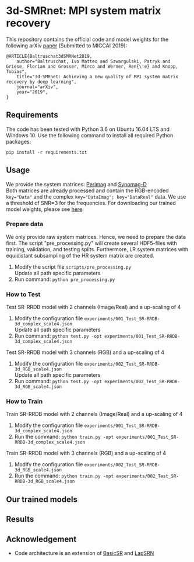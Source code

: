 # 3d-SMRnet:  MPI system matrix recovery
This repository contains the official code and model weights for the following arXiv [paper](https://arxiv.org/abs/1905.03026) (Submitted to MICCAI 2019):

```
@ARTICLE{Baltruschat3dSMRNet2019,
    author="Baltruschat, Ivo Matteo and Szwargulski, Patryk and Griese, Florian and Grosser, Mirco and Werner, Ren{\'e} and Knopp, Tobias",
    title="3d-SMRnet: Achieving a new quality of MPI system matrix recovery by deep learning",
    journal="arXiv",
    year="2019",
}
```

## Requirements
The code has been tested with Python 3.6 on Ubuntu 16.04 LTS and Windows 10. Use the following command to install all required Python packages:
```
pip install -r requirements.txt
```


## Usage
We provide the system matrices: [Perimag](https://drive.google.com/open?id=1LC7Pn0z65JWHr0IYwqMiAP_ZLpU6JrcS) and [Synomag-D](https://drive.google.com/open?id=1MGu4_YACg-vo-s1E7HHrJgLrimec0Vjh)  
Both matrices are already processed and contain the RGB-encoded ```key="Data"``` and the complex ```key="DataImag"; key="DataReal"``` data. We use a threshold of SNR=3 for the frequencies. 
For downloading our trained model weights, please see [here](https://github.com/Ivo-B/3dSMRnet/releases/latest).

### Prepare data
We only provide raw system matrices. Hence, we need to prepare the data first. The script "pre_processing.py" will create several HDF5-files with training, validation, and testing splits. 
Furthermore, LR system matrices with equidistant subsampling of the HR system matrix are created.
1. Modify the script file ```scripts/pre_processing.py```  
Update all path specific parameters
2. Run command: ```python pre_processing.py```

### How to Test
Test SR-RRDB model with 2 channels (Image/Real) and a up-scaling of 4
1. Modify the configuration file ```experiments/001_Test_SR-RRDB-3d_complex_scale4.json```  
Update all path specific parameters
2. Run command: ```python test.py -opt experiments/001_Test_SR-RRDB-3d_complex_scale4.json```

Test SR-RRDB model with 3 channels (RGB) and a up-scaling of 4
1. Modify the configuration file ```experiments/002_Test_SR-RRDB-3d_RGB_scale4.json```  
Update all path specific parameters
2. Run command: ```python test.py -opt experiments/002_Test_SR-RRDB-3d_RGB_scale4.json```

### How to Train
Train SR-RRDB model with 2 channels (Image/Real) and a up-scaling of 4
1. Modify the configuration file ```experiments/001_Test_SR-RRDB-3d_complex_scale4.json```
2. Run the command: ```python train.py -opt experiments/001_Test_SR-RRDB-3d_complex_scale4.json```

Train SR-RRDB model with 3 channels (RGB) and a up-scaling of 4
1. Modify the configuration file ```experiments/002_Test_SR-RRDB-3d_RGB_scale4.json```
2. Run the command: ```python train.py -opt experiments/002_Test_SR-RRDB-3d_RGB_scale4.json```

## Our trained models


## Results
    
    
## Acknowledgement
- Code architecture is an extension of [BasicSR](https://github.com/xinntao/BasicSR) and [LapSRN](https://github.com/twtygqyy/pytorch-LapSRN)
